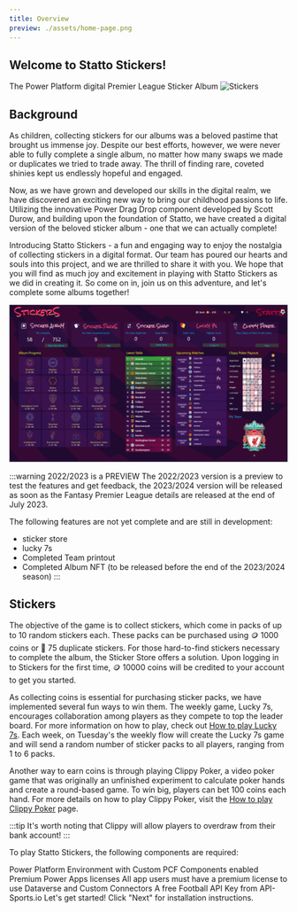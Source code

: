 ```yaml
---
title: Overview
preview: ./assets/home-page.png
---
```


## Welcome to Statto Stickers!

The Power Platform digital Premier League Sticker Album
![Stickers](./assets/sticker-in-album.gif)
## Background

As children, collecting stickers for our albums was a beloved pastime that brought us immense joy. Despite our best efforts, however, we were never able to fully complete a single album, no matter how many swaps we made or duplicates we tried to trade away. The thrill of finding rare, coveted shinies kept us endlessly hopeful and engaged.

Now, as we have grown and developed our skills in the digital realm, we have discovered an exciting new way to bring our childhood passions to life. Utilizing the innovative Power Drag Drop component developed by Scott Durow, and building upon the foundation of Statto, we have created a digital version of the beloved sticker album - one that we can actually complete!

Introducing Statto Stickers - a fun and engaging way to enjoy the nostalgia of collecting stickers in a digital format. Our team has poured our hearts and souls into this project, and we are thrilled to share it with you. We hope that you will find as much joy and excitement in playing with Statto Stickers as we did in creating it. So come on in, join us on this adventure, and let's complete some albums together!

![Home Page](./assets/home-page.png)

:::warning 2022/2023 is a PREVIEW
The 2022/2023 version is a preview to test the features and get feedback, the 2023/2024 version will be released as soon as the Fantasy Premier League details are released at the end of July 2023.

The following features are not yet complete and are still in development:
- sticker store
- lucky 7s
- Completed Team printout
- Completed Album NFT (to be released before the end of the 2023/2024 season)
:::

## Stickers

The objective of the game is to collect stickers, which come in packs of up to 10 random stickers each. These packs can be purchased using 🪙 1000 coins or 👯 75 duplicate stickers. For those hard-to-find stickers necessary to complete the album, the Sticker Store offers a solution. Upon logging in to Stickers for the first time, 🪙 10000 coins will be credited to your account to get you started.

As collecting coins is essential for purchasing sticker packs, we have implemented several fun ways to win them. The weekly game, Lucky 7s, encourages collaboration among players as they compete to top the leader board. For more information on how to play, check out [How to play Lucky 7s](./how-to/2023-04-18-how-to-play-lucky-7s.md). Each week, on Tuesday's the weekly flow will create the Lucky 7s game and will send  a random number of sticker packs to all players, ranging from 1 to 6 packs.

Another way to earn coins is through playing Clippy Poker, a video poker game that was originally an unfinished experiment to calculate poker hands and create a round-based game. To win big, players can bet 100 coins each hand. For more details on how to play Clippy Poker, visit the [How to play Clippy Poker](./how-to/2023-04-18-how-to-play-clippy-poker) page.

:::tip
It's worth noting that Clippy will allow players to overdraw from their bank account!
:::

To play Statto Stickers, the following components are required:

Power Platform Environment with Custom PCF Components enabled
Premium Power Apps licenses
All app users must have a premium license to use Dataverse and Custom Connectors
A free Football API Key from API-Sports.io
Let's get started! Click "Next" for installation instructions.